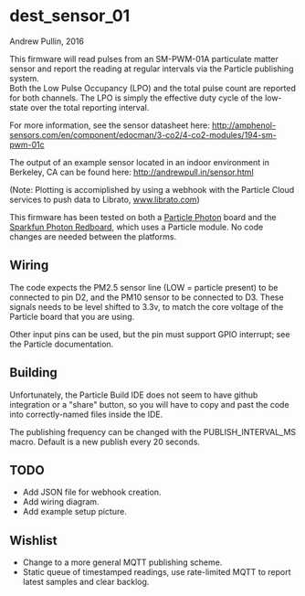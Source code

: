 # dest_sensor_01

Andrew Pullin, 2016

This firmware will read pulses from an SM-PWM-01A particulate matter sensor and report the reading at regular intervals via the Particle publishing system. \
Both the Low Pulse Occupancy (LPO) and the total pulse count are reported for both channels. The LPO is simply the effective duty cycle of the low-state over the total reporting interval.

For more information, see the sensor datasheet here: http://amphenol-sensors.com/en/component/edocman/3-co2/4-co2-modules/194-sm-pwm-01c

The output of an example sensor located in an indoor environment in Berkeley, CA can be found here: http://andrewpull.in/sensor.html

(Note: Plotting is accomiplished by using a webhook with the Particle Cloud services to push data to Librato, www.librato.com)

This firmware has been tested on both a [Particle Photon](https://docs.particle.io/datasheets/kits/#photon) board and the [Sparkfun Photon Redboard](https://www.sparkfun.com/products/13321), which uses a Particle module. No code changes are needed between the platforms.

## Wiring

The code expects the PM2.5 sensor line (LOW = particle present) to be connected to pin D2, and the PM10 sensor to be connected to D3. These signals needs to be level shifted to 3.3v, to match the core voltage of the Particle board that you are using.

Other input pins can be used, but the pin must support GPIO interrupt; see the Particle documentation.

## Building

Unfortunately, the Particle Build IDE does not seem to have github integration or a "share" button, so you will have to copy and past the code into correctly-named files inside the IDE.

The publishing frequency can be changed with the PUBLISH_INTERVAL_MS macro. Default is a new publish every 20 seconds.

## TODO

* Add JSON file for webhook creation.
* Add wiring diagram.
* Add example setup picture.

## Wishlist

* Change to a more general MQTT publishing scheme.
* Static queue of timestamped readings, use rate-limited MQTT to report latest samples and clear backlog.